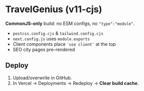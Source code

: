 # TravelGenius (v11-cjs)

**CommonJS-only** build: no ESM configs, no `"type":"module"`.
- `postcss.config.cjs` & `tailwind.config.cjs`
- `next.config.js` uses `module.exports`
- Client components place `'use client'` at the top
- SEO city pages pre-rendered

## Deploy
1) Upload/overwrite in GitHub.
2) In Vercel → Deployments → Redeploy → **Clear build cache**.
